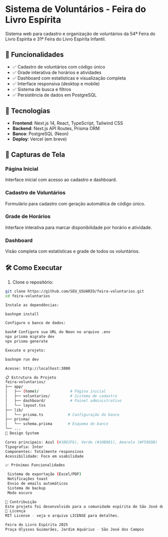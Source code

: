# Sistema de Voluntários - Feira do Livro Espírita

Sistema web para cadastro e organização de voluntários da 54ª Feira do Livro Espírita e 31ª Feira do Livro Espírita Infantil.

## 🎯 Funcionalidades

- ✅ Cadastro de voluntários com código único
- ✅ Grade interativa de horários e atividades
- ✅ Dashboard com estatísticas e visualização completa
- ✅ Interface responsiva (desktop e mobile)
- ✅ Sistema de busca e filtros
- ✅ Persistência de dados em PostgreSQL

## 🚀 Tecnologias

- **Frontend**: Next.js 14, React, TypeScript, Tailwind CSS
- **Backend**: Next.js API Routes, Prisma ORM
- **Banco**: PostgreSQL (Neon)
- **Deploy**: Vercel (em breve)

## 📱 Capturas de Tela

### Página Inicial

Interface inicial com acesso ao cadastro e dashboard.

### Cadastro de Voluntários

Formulário para cadastro com geração automática de código único.

### Grade de Horários

Interface interativa para marcar disponibilidade por horário e atividade.

### Dashboard

Visão completa com estatísticas e grade de todos os voluntários.

## 🛠️ Como Executar

1. Clone o repositório:

```bash
git clone https://github.com/SEU_USUARIO/feira-voluntarios.git
cd feira-voluntarios

Instale as dependências:

bashnpm install

Configure o banco de dados:

bash# Configure sua URL do Neon no arquivo .env
npx prisma migrate dev
npx prisma generate

Execute o projeto:

bashnpm run dev

Acesse: http://localhost:3000

📋 Estrutura do Projeto
feira-voluntarios/
├── app/
│   ├── (home)/              # Página inicial
│   ├── voluntarios/         # Sistema de cadastro
│   ├── dashboard/           # Painel administrativo
│   └── layout.tsx
├── lib/
│   └── prisma.ts           # Configuração do banco
├── prisma/
│   └── schema.prisma       # Esquema do banco
└── ...
🎨 Design System

Cores principais: Azul (#3B82F6), Verde (#10B981), Amarelo (#F59E0B)
Tipografia: Inter
Componentes: Totalmente responsivos
Acessibilidade: Foco em usabilidade

📈 Próximas Funcionalidades

 Sistema de exportação (Excel/PDF)
 Notificações toast
 Envio de emails automáticos
 Sistema de backup
 Modo escuro

🤝 Contribuição
Este projeto foi desenvolvido para a comunidade espírita de São José dos Campos.
📄 Licença
MIT License - veja o arquivo LICENSE para detalhes.

Feira do Livro Espírita 2025
Praça Ulysses Guimarães, Jardim Aquárius - São José dos Campos
```
